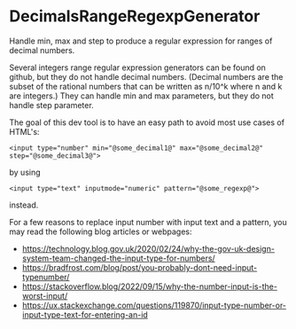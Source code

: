 # DecimalsRangeRegexpGenerator
Handle min, max and step to produce a regular expression for ranges of decimal numbers.

Several integers range regular expression generators can be found on github,
but they do not handle decimal numbers.
(Decimal numbers are the subset of the rational numbers that can be written
as n/10^k where n and k are integers.)
They can handle min and max parameters, but they do not handle step parameter.

The goal of this dev tool is to have an easy path to avoid most use cases of HTML's:

    <input type="number" min="@some_decimal1@" max="@some_decimal2@" step="@some_decimal3@">

by using

    <input type="text" inputmode="numeric" pattern="@some_regexp@">

instead.

For a few reasons to replace input number with input text and a pattern,
you may read the following blog articles or webpages:
- https://technology.blog.gov.uk/2020/02/24/why-the-gov-uk-design-system-team-changed-the-input-type-for-numbers/
- https://bradfrost.com/blog/post/you-probably-dont-need-input-typenumber/
- https://stackoverflow.blog/2022/09/15/why-the-number-input-is-the-worst-input/
- https://ux.stackexchange.com/questions/119870/input-type-number-or-input-type-text-for-entering-an-id


